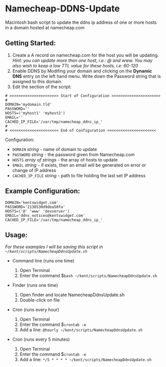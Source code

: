 Namecheap-DDNS-Update
=====================

Macintosh bash script to update the ddns ip address of one or more hosts in a domain hosted at namecheap.com

Getting Started:
----------------
1. Create a A record on namecheap.com for the host you will be updating. _Hint: you can update more then one host, i.e.: @ and www. You may also wish to keep a low TTL value for these hosts, i.e: 60-120_
2. Enable DDNS by Modifing your domain and clicking on the **Dynamic DNS** entry on the left hand menu. Write down the Password string that is assigned to this domain.
3. Edit the section of the script:

```
# >>>>>>>>>>>>>>>>>>>>>> Start of Configuration >>>>>>>>>>>>>>>>>>>>>>
#
DOMAIN='mydomain.tld'
PASSWORD=''
HOSTS=('myhost1' 'myhost2')
EMAIL=''
CACHED_IP_FILE='/var/tmp/namecheap_ddns_ip_'
#
# <<<<<<<<<<<<<<<<<<<<<< End of Configuration <<<<<<<<<<<<<<<<<<<<<<
```
Configuration:
  * `DOMAIN` *string* - name of domain to update
  * `PASSWORD` *string* - the password given from Namecheap.com
  * `HOSTS` *array of strings* - the array of hosts to update
  * `EMAIL` *string* - if exists, then an email will be generated on error or change of IP address
  * `CACHED_IP_FILE` *string* - path to file holding the last set IP address  


Example Configuration:
----------------------
```
DOMAIN='kentswidget.com'
PASSWORD='2138530d9dea58fa'
HOSTS=('@' 'www' 'devserver')
EMAIL='ddns_notices@kentswidget.com'
CACHED_IP_FILE='/var/tmp/namecheap_ddns_ip_'
```

Usage:
------
_For these examples I will be saving this script in `~/kent/scripts/NamecheapDdnsUpdate.sh`_

- Command line (runs one time)
  1. Open Terminal
  2. Enter the command $`bash ~/kent/scripts/NamecheapDdnsUpdate.sh`


- Finder (runs one time)
  1. Open finder and locate NamecheapDdnsUpdate.sh
  2. Double-click on file


- Cron (runs every hour)
  1. Open Terminal
  2. Enter the command $`crontab -e`
  3. Add a line: `@hourly ~/kent/scripts/NamecheapDdnsUpdate.sh`

- Cron (runs every 5 minutes)
  1. Open Terminal
  2. Enter the command $`crontab -e`
  3. Add a line: `*/5 * * * * ~/kent/scripts/NamecheapDdnsUpdate.sh`
  
